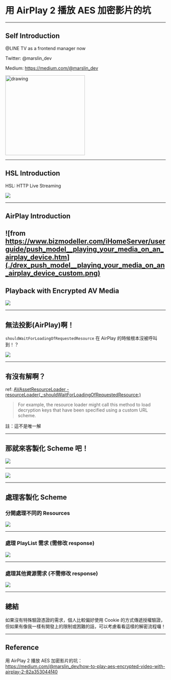 # 用 AirPlay 2 播放 AES 加密影片的坑

---

## Self Introduction

@LINE TV as a frontend manager now

Twitter: @marslin_dev

Medium: https://medium.com/@marslin_dev

<img src="self-introduction.JPG" alt="drawing" width="250"/>

---

## HSL Introduction

HSL: HTTP Live Streaming

![](./normal-hls.png)

---

## AirPlay Introduction

![from https://www.bizmodeller.com/iHomeServer/userguide/push_model__playing_your_media_on_an_airplay_device.htm](./drex_push_model__playing_your_media_on_an_airplay_device_custom.png)
---

## Playback with Encrypted AV Media

![](./resourceLoader.png)

---

## 無法投影(AirPlay)啊！

`shouldWaitForLoadingOfRequestedResource` 在 AirPlay 的時候根本沒被呼叫到！？

![](./scared.png)

---

## 有沒有解啊？

ref: [AVAssetResourceLoader - resourceLoader(_:shouldWaitForLoadingOfRequestedResource:)](https://developer.apple.com/documentation/avfoundation/avassetresourceloaderdelegate/1388121-resourceloader)

> For example, the resource loader might call this method to load decryption keys that have been specified using a custom URL scheme.

註：這不是唯一解

---

## 那就來客製化 Scheme 吧！

![](./normal-hls.png)

---

![](./custom-hls.png)

---

## 處理客製化 Scheme

### 分開處理不同的 Resources

![](./resourceLoader-handle.png)

---

### 處理 PlayList 需求 (需修改 response)

![](./resourceLoader-replace.png)

---

### 處理其他資源需求 (不需修改 response)

![](./resourceLoader-redirect.png)

---

## 總結

如果沒有特殊驗證憑證的需求，個人比較偏好使用 Cookie 的方式傳遞授權驗證，但如果有像我一樣有開發上的限制或困難的話，可以考慮看看這樣的解密流程囉！

---

## Reference

用 AirPlay 2 播放 AES 加密影片的坑：https://medium.com/@marslin_dev/how-to-play-aes-encrypted-video-with-airplay-2-82a353044f40